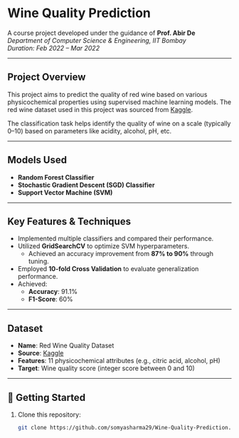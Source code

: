 # Wine Quality Prediction

A course project developed under the guidance of **Prof. Abir De**  
*Department of Computer Science & Engineering, IIT Bombay*  
*Duration: Feb 2022 – Mar 2022*

---

## Project Overview

This project aims to predict the quality of red wine based on various physicochemical properties using supervised machine learning models. The red wine dataset used in this project was sourced from [Kaggle](https://www.kaggle.com/datasets/uciml/red-wine-quality-cortez-et-al-2009).

The classification task helps identify the quality of wine on a scale (typically 0–10) based on parameters like acidity, alcohol, pH, etc.

---

## Models Used

- **Random Forest Classifier**
- **Stochastic Gradient Descent (SGD) Classifier**
- **Support Vector Machine (SVM)**

---

## Key Features & Techniques

- Implemented multiple classifiers and compared their performance.
- Utilized **GridSearchCV** to optimize SVM hyperparameters.
  - Achieved an accuracy improvement from **87% to 90%** through tuning.
- Employed **10-fold Cross Validation** to evaluate generalization performance.
- Achieved:
  - **Accuracy**: 91.1%
  - **F1-Score**: 60%

---

## Dataset

- **Name**: Red Wine Quality Dataset
- **Source**: [Kaggle](https://www.kaggle.com/datasets/uciml/red-wine-quality-cortez-et-al-2009)
- **Features**: 11 physicochemical attributes (e.g., citric acid, alcohol, pH)
- **Target**: Wine quality score (integer score between 0 and 10)

---

## 🚀 Getting Started

1. Clone this repository:
   ```bash
   git clone https://github.com/somyasharma29/Wine-Quality-Prediction.git
